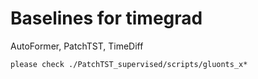 # Baselines for timegrad

AutoFormer, PatchTST, TimeDiff

```
please check ./PatchTST_supervised/scripts/gluonts_x*

```
